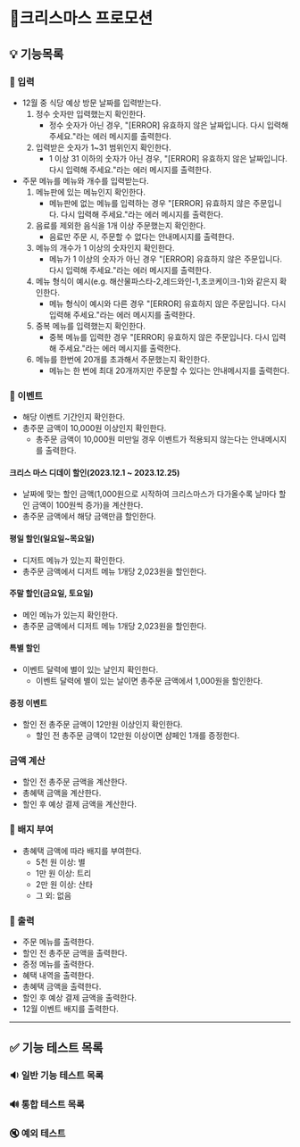 # 🎄크리스마스 프로모션

## 💡 기능목록

### 📝 입력
- 12월 중 식당 예상 방문 날짜를 입력받는다.
  1. 정수 숫자만 입력했는지 확인한다.
      - 정수 숫자가 아닌 경우, "[ERROR] 유효하지 않은 날짜입니다. 다시 입력해 주세요."라는 에러 메시지를 출력한다.
  2. 입력받은 숫자가 1~31 범위인지 확인한다.
     - 1 이상 31 이하의 숫자가 아닌 경우, "[ERROR] 유효하지 않은 날짜입니다. 다시 입력해 주세요."라는 에러 메시지를 출력한다.
- 주문 메뉴를 메뉴와 개수를 입력받는다.
  1. 메뉴판에 있는 메뉴인지 확인한다.
     - 메뉴판에 없는 메뉴를 입력하는 경우 "[ERROR] 유효하지 않은 주문입니다. 다시 입력해 주세요."라는 에러 메시지를 출력한다.
  2. 음료를 제외한 음식을 1개 이상 주문했는지 확인한다.
     - 음료만 주문 시, 주문할 수 없다는 안내메시지를 출력한다.
  3. 메뉴의 개수가 1 이상의 숫자인지 확인한다.
     -  메뉴가 1 이상의 숫자가 아닌 경우 "[ERROR] 유효하지 않은 주문입니다. 다시 입력해 주세요."라는 에러 메시지를 출력한다.
  4. 메뉴 형식이 예시(e.g. 해산물파스타-2,레드와인-1,초코케이크-1)와 같은지 확인한다.
     - 메뉴 형식이 예시와 다른 경우 "[ERROR] 유효하지 않은 주문입니다. 다시 입력해 주세요."라는 에러 메시지를 출력한다.
  5. 중복 메뉴를 입력했는지 확인한다.
     - 중복 메뉴를 입력한 경우 "[ERROR] 유효하지 않은 주문입니다. 다시 입력해 주세요."라는 에러 메시지를 출력한다.
  6. 메뉴를 한번에 20개를 초과해서 주문했는지 확인한다.
     - 메뉴는 한 번에 최대 20개까지만 주문할 수 있다는 안내메시지를 출력한다.

### 🎉 이벤트
- 해당 이벤트 기간인지 확인한다.
- 총주문 금액이 10,000원 이상인지 확인한다.
    - 총주문 금액이 10,000원 미만일 경우 이벤트가 적용되지 않는다는 안내메시지를 출력한다.

#### 크리스 마스 디데이 할인(2023.12.1 ~ 2023.12.25)
- 날짜에 맞는 할인 금액(1,000원으로 시작하여 크리스마스가 다가올수록 날마다 할인 금액이 100원씩 증가)을 계산한다.
- 총주문 금액에서 해당 금액만큼 할인한다.

#### 평일 할인(일요일~목요일)
- 디저트 메뉴가 있는지 확인한다.
- 총주문 금액에서 디저트 메뉴 1개당 2,023원을 할인한다.

#### 주말 할인(금요일, 토요일)
- 메인 메뉴가 있는지 확인한다.
- 총주문 금액에서 디저트 메뉴 1개당 2,023원을 할인한다.

#### 특별 할인
- 이벤트 달력에 별이 있는 날인지 확인한다.
  - 이벤트 달력에 별이 있는 날이면 총주문 금액에서 1,000원을 할인한다.

#### 증정 이벤트
- 할인 전 총주문 금액이 12만원 이상인지 확인한다.
    - 할인 전 총주문 금액이 12만원 이상이면 샴페인 1개를 증정한다.

### 금액 계산
- 할인 전 총주문 금액을 계산한다.
- 총혜택 금액을 계산한다.
- 할인 후 예상 결제 금액을 계산한다.

### 🏅 배지 부여
- 총혜택 금액에 따라 배지를 부여한다.
  - 5천 원 이상: 별 
  - 1만 원 이상: 트리 
  - 2만 원 이상: 산타
  - 그 외: 없음
### 📃 출력

- 주문 메뉴를 출력한다.
- 할인 전 총주문 금액을 출력한다.
- 증정 메뉴를 출력한다.
- 혜택 내역을 출력한다.
- 총혜택 금액을 출력한다.
- 할인 후 예상 결제 금액을 출력한다.
- 12월 이벤트 배지를 출력한다.
<hr>

## ✅ 기능 테스트 목록

### 🔉 일반 기능 테스트 목록

### 🔊 통합 테스트 목록

### 🔇 예외 테스트
